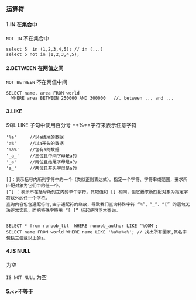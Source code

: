 ### 运算符

#### 1.IN 在集合中

`NOT IN` 不在集合中

```mysql
select 5  in (1,2,3,4,5); // in (...)
select 5 not in (1,2,3,4,5);
```

#### 2.BETWEEN 在两值之间

`NOT BETWEEN` 不在两值中间

```mysql
SELECT name, area FROM world 
  WHERE area BETWEEN 250000 AND 300000   //. between ... and ...
```

#### 3.LIKE

SQL LIKE 子句中使用百分号 **%**字符来表示任意字符

```
'%a'     //以a结尾的数据
'a%'     //以a开头的数据
'%a%'    //含有a的数据
'_a_'    //三位且中间字母是a的
'_a'     //两位且结尾字母是a的
'a_'     //两位且开头字母是a的
```

```
[]：表示括号内所列字符中的一个（类似正则表达式）。指定一个字符、字符串或范围，要求所匹配对象为它们中的任一个。
[^] ：表示不在括号所列之内的单个字符。其取值和 [] 相同，但它要求所匹配对象为指定字符以外的任一个字符。
查询内容包含通配符时,由于通配符的缘故，导致我们查询特殊字符 “%”、“_”、“[” 的语句无法正常实现，而把特殊字符用 “[ ]” 括起便可正常查询。
```

```mysql

SELECT * from runoob_tbl  WHERE runoob_author LIKE '%COM';
SELECT name FROM world WHERE name LIKE '%a%a%a%'; // 找出所有國家,其名字包括三個或以上的a。
```

#### 4.IS NULL 

为空

`IS NOT NULL` 为空

#### 5.<>不等于
